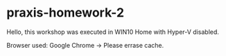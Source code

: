 # praxis-homework-2
Hello, this workshop was executed in WIN10 Home with Hyper-V disabled.

Browser used:
Google Chrome -> Please errase cache.